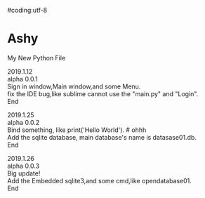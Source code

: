 #coding:utf-8

# Ashy
My New Python File    
	
2019.1.12    
alpha 0.0.1    
Sign in window,Main window,and some Menu.    
fix the IDE bug,like sublime cannot use the "main.py" and "Login".    
End    

2019.1.25    
alpha 0.0.2    
Bind something, like print('Hello World'). # ohhh    
Add the sqlite database, main database's name is datasase01.db.   
End   
	
2019.1.26		
alpha 0.0.3		
Big update!		
Add the Embedded sqlite3,and some cmd,like opendatabase01.	
End			

